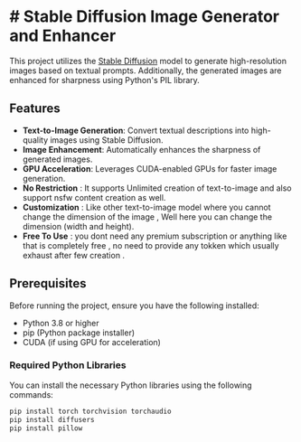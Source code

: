 # # Stable Diffusion Image Generator and Enhancer

This project utilizes the [Stable Diffusion](https://huggingface.co/CompVis/stable-diffusion-v1-4) model to generate high-resolution images based on textual prompts. Additionally, the generated images are enhanced for sharpness using Python's PIL library.

## Features

- **Text-to-Image Generation**: Convert textual descriptions into high-quality images using Stable Diffusion.
- **Image Enhancement**: Automatically enhances the sharpness of generated images.
- **GPU Acceleration**: Leverages CUDA-enabled GPUs for faster image generation.
- **No Restriction** : It supports Unlimited creation of text-to-image and also support nsfw content creation as well.
- **Customization** : Like other text-to-image model where you cannot change the dimension of the image , Well here you can change the dimension (width and height).
- **Free To Use** : you dont need any premium subscription or anything like that is completely free , no need to provide any tokken which usually exhaust after few creation . 

## Prerequisites

Before running the project, ensure you have the following installed:

- Python 3.8 or higher
- pip (Python package installer)
- CUDA (if using GPU for acceleration)

### Required Python Libraries

You can install the necessary Python libraries using the following commands:

```bash
pip install torch torchvision torchaudio
pip install diffusers
pip install pillow

